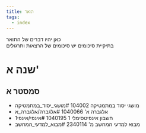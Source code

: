 ```yaml
---
title: תואר
tags:
  - index
---
```


כאן יהיו דברים של התואר  
בתיקיית סיכומים יש סיכומים של הרצאות ותרגולים  
# שנה א'
## סמסטר א

- מושגי יסוד במתמטיקה 104002 #מושגי_יסוד_במתמטיקה
- אלגברה א' 1040066 #אלגברה/אלגברה_א 
- חשבון אינפיטסימלי 1 1040195 #אינפי/אינפי1 
- מבוא למדעי המחשב מ' 2340114 #מבוא_למדעי_המחשב 
